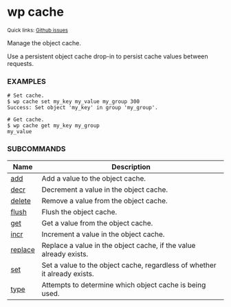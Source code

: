 # wp cache

<small>Quick links: <a href="https://github.com/issues?q=is%3Aopen+label%3Acommand%3Acache+sort%3Aupdated-desc+org%3Awp-cli">Github issues</a></small>

Manage the object cache.

Use a persistent object cache drop-in to persist cache values between requests.

### EXAMPLES

    # Set cache.
    $ wp cache set my_key my_value my_group 300
    Success: Set object 'my_key' in group 'my_group'.

    # Get cache.
    $ wp cache get my_key my_group
    my_value



### SUBCOMMANDS

<table>
	<thead>
	<tr>
		<th>Name</th>
		<th>Description</th>
	</tr>
	</thead>
	<tbody>
		<tr>
			<td><a href="https://developer.wordpress.org/cli/commands/cache/add/">add</a></td>
			<td>Add a value to the object cache.</td>
		</tr>
		<tr>
			<td><a href="https://developer.wordpress.org/cli/commands/cache/decr/">decr</a></td>
			<td>Decrement a value in the object cache.</td>
		</tr>
		<tr>
			<td><a href="https://developer.wordpress.org/cli/commands/cache/delete/">delete</a></td>
			<td>Remove a value from the object cache.</td>
		</tr>
		<tr>
			<td><a href="https://developer.wordpress.org/cli/commands/cache/flush/">flush</a></td>
			<td>Flush the object cache.</td>
		</tr>
		<tr>
			<td><a href="https://developer.wordpress.org/cli/commands/cache/get/">get</a></td>
			<td>Get a value from the object cache.</td>
		</tr>
		<tr>
			<td><a href="https://developer.wordpress.org/cli/commands/cache/incr/">incr</a></td>
			<td>Increment a value in the object cache.</td>
		</tr>
		<tr>
			<td><a href="https://developer.wordpress.org/cli/commands/cache/replace/">replace</a></td>
			<td>Replace a value in the object cache, if the value already exists.</td>
		</tr>
		<tr>
			<td><a href="https://developer.wordpress.org/cli/commands/cache/set/">set</a></td>
			<td>Set a value to the object cache, regardless of whether it already exists.</td>
		</tr>
		<tr>
			<td><a href="https://developer.wordpress.org/cli/commands/cache/type/">type</a></td>
			<td>Attempts to determine which object cache is being used.</td>
		</tr>
	</tbody>
</table>
